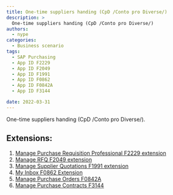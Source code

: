 ```yaml
---
title: One-time suppliers handing (CpD /Conto pro Diverse/)
description: >
  One-time suppliers handing (CpD /Conto pro Diverse/)
authors:
  - nype
categories:
  - Business scenario
tags:
  - SAP Purchasing
  - App ID F2229
  - App ID F2049
  - App ID F1991
  - App ID F0862
  - App ID F0842A
  - App ID F3144

date: 2022-03-31
---
```


<!-- more -->

One-time suppliers handing (CpD /Conto pro Diverse/).

## Extensions:

1. [Manage Purchase Requisition Professional F2229 extension](0002-MPRP.md)
2. [Manage RFQ F2049 extension](0007-Manage-RFQ.md)
3. [Manage Supplier Quotations F1991 extension](0009-Manage-Supp-Quot.md)
4. [My Inbox F0862 Extension](0010-My-Inbox.md)
5. [Manage Purchase Orders F0842A](0011-Manage-PO.md)
6. [Manage Purchase Contracts F3144](0012-Manage-PC.md)